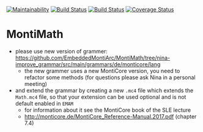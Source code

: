   [![Maintainability](https://api.codeclimate.com/v1/badges/a5e16222c01e400e39a7/maintainability)](https://codeclimate.com/github/EmbeddedMontiArc/MontiMath/maintainability)
  [![Build Status](https://travis-ci.org/EmbeddedMontiArc/MontiMath.svg?branch=master)](https://travis-ci.org/EmbeddedMontiArc/MontiMath)
  [![Build Status](https://circleci.com/gh/EmbeddedMontiArc/MontiMath/tree/master.svg?style=shield&circle-token=:circle-token)](https://circleci.com/gh/EmbeddedMontiArc/MontiMath/tree/master)
[![Coverage Status](https://coveralls.io/repos/github/EmbeddedMontiArc/MontiMath/badge.svg?branch=master)](https://coveralls.io/github/EmbeddedMontiArc/MontiMath?branch=master)

# MontiMath

* please use new version of grammer: https://github.com/EmbeddedMontiArc/MontiMath/tree/nina-improve_grammar/src/main/grammars/de/monticore/lang
    * the new grammer uses a new MontiCore version, you need to refactor some methods (for questions please ask Nina in a personal meeting)
* and extend the grammar by creating a new `.mc4` file which extends the `Math.mc4` file, so that your extension can be used optional and is not default enabled in `EMAM`
    * for information about it see the MontiCore book of the SLE lecture
    * http://monticore.de/MontiCore_Reference-Manual.2017.pdf (chapter 7.4)
